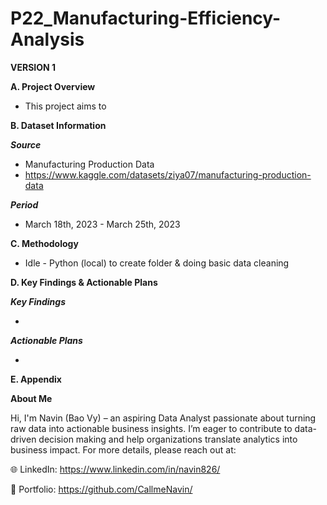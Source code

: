 # P22_Manufacturing-Efficiency-Analysis

**VERSION 1**

**A. Project Overview**

- This project aims to

**B. Dataset Information**

_**Source**_

- Manufacturing Production Data
- https://www.kaggle.com/datasets/ziya07/manufacturing-production-data

**_Period_**

- March 18th, 2023 - March 25th, 2023

**C. Methodology**

- Idle - Python (local) to create folder & doing basic data cleaning

**D. Key Findings & Actionable Plans**

_**Key Findings**_

- 

_**Actionable Plans**_

- 

**E. Appendix**



**About Me**

Hi, I'm Navin (Bao Vy) – an aspiring Data Analyst passionate about turning raw data into actionable business insights. I’m eager to contribute to data-driven decision making and help organizations translate analytics into business impact. For more details, please reach out at:

🌐 LinkedIn: https://www.linkedin.com/in/navin826/

📂 Portfolio: https://github.com/CallmeNavin/
